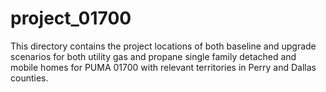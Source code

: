 # project_01700

This directory contains the project locations of both baseline and upgrade scenarios for both utility gas and propane single family detached and mobile homes for PUMA 01700 with relevant territories in Perry and Dallas counties.
